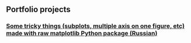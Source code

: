 ## Portfolio projects

### [Some tricky things (subplots, multiple axis on one figure, etc) made with raw matplotlib Python package (Russian)](/MatplotlibTask.html)
